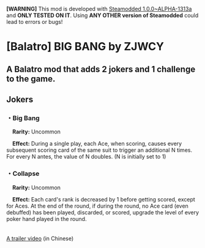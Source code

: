 __[WARNING]__ This mod is developed with [Steamodded 1.0.0~ALPHA-1313a](https://github.com/Steamodded/smods/tree/2a3b5c28642eb4861e3557ca649ee45340fe9069) and __ONLY TESTED ON IT__. Using __ANY OTHER version of Steamodded__ could lead to errors or bugs!
# [Balatro] BIG BANG by ZJWCY
## A Balatro mod that adds 2 jokers and 1 challenge to the game.
## Jokers
### ・Big Bang
&nbsp;&nbsp;&nbsp; __Rarity:__ Uncommon

&nbsp;&nbsp;&nbsp; __Effect:__ During a single play, each Ace, when scoring, causes every subsequent scoring card of the same suit to trigger an additional N times. For every N antes, the value of N doubles. (N is initially set to 1)
### ・Collapse
&nbsp;&nbsp;&nbsp; __Rarity:__ Uncommon

&nbsp;&nbsp;&nbsp; __Effect:__ Each card's rank is decreased by 1 before getting scored, except for Aces. At the end of the round, if during the round, no Ace card (even debuffed) has been played, discarded, or scored, upgrade the level of every poker hand played in the round.
<br><br><br>
[A trailer video](https://www.bilibili.com/video/BV1zBFKe3EuZ) (in Chinese)
